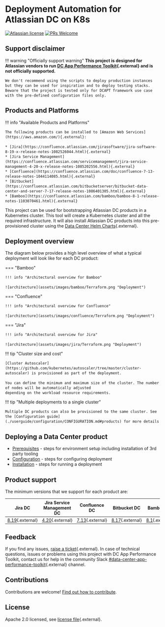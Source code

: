 # Deployment Automation for Atlassian DC on K8s

[![Atlassian license](https://img.shields.io/badge/license-Apache%202.0-blue.svg?style=flat-square)](https://github.com/atlassian-labs/data-center-terraform/blob/main/LICENSE) 
[![PRs Welcome](https://img.shields.io/badge/PRs-welcome-brightgreen.svg?style=flat-square)](https://github.com/atlassian-labs/data-center-terraform/blob/main/CONTRIBUTING.md)

## Support disclaimer

!!! warning "Officially support warning"
    **This project is designed for Atlassian vendors to run [DC App Performance Toolkit](https://developer.atlassian.com/platform/marketplace/dc-apps-performance-and-scale-testing/){.external} and is not officially supported.**

    We don't recommend using the scripts to deploy production instances but they can be used for inspiration and to deploy testing stacks.
    Beware that the project is tested only for DCAPT framework use case with the pre-defined configuration files only.


## Products and Platforms

!!! info "Available Products and Platforms"
    
    The following products can be installed to [Amazon Web Services](https://aws.amazon.com/){.external}:

    * [Jira](https://confluence.atlassian.com/jirasoftware/jira-software-8-19-x-release-notes-1082526044.html){.external}
    * [Jira Service Management](https://confluence.atlassian.com/servicemanagement/jira-service-management-4-20-x-release-notes-1085202556.html){.external}
    * [Confluence](https://confluence.atlassian.com/doc/confluence-7-13-release-notes-1044114085.html){.external}
    * [Bitbucket](https://confluence.atlassian.com/bitbucketserver/bitbucket-data-center-and-server-7-17-release-notes-1086401305.html){.external}
    * [Bamboo](https://confluence.atlassian.com/bamboo/bamboo-8-1-release-notes-1103070461.html){.external}

This project can be used for bootstrapping Atlassian DC products in a Kubernetes cluster. This tool will create a Kubernetes cluster and all the required infrastructure. It will also install Atlassian DC products into this pre-provisioned cluster using the [Data Center Helm Charts](https://atlassian.github.io/data-center-helm-charts/){.external}.

## Deployment overview

The diagram below provides a high level overview of what a typical deployment will look like for each DC product:

=== "Bamboo"

    !!! info "Architectural overview for Bamboo"

    ![architecture](assets/images/bamboo/Terraform.png "Deployment")

=== "Confluence"

    !!! info "Architectural overview for Confluence"

    ![architecture](assets/images/confluence/Terraform.png "Deployment")

=== "Jira"

    !!! info "Architectural overview for Jira"

    ![architecture](assets/images/jira/Terraform.png "Deployment")

!!! tip "Cluster size and cost"

    [Cluster Autoscaler](https://github.com/kubernetes/autoscaler/tree/master/cluster-autoscaler) is provisioned as part of the deployment.

    You can define the minimum and maximum size of the cluster. The number of nodes will be automatically adjusted 
    depending on the workload resource requirements.

!!! tip "Multiple deployments to a single cluster"

    Multiple DC products can also be provisioned to the same cluster. See the [Configuration guide](./userguide/configuration/CONFIGURATION.md#products) for more details

## Deploying a Data Center product

* [Prerequisites](userguide/PREREQUISITES.md) - steps for environment setup including installation of 3rd party tooling
* [Configuration](userguide/configuration/CONFIGURATION.md) - steps for configuring deployment
* [Installation](userguide/INSTALLATION.md) - steps for running a deployment

## Product support

The minimum versions that we support for each product are:

| Jira DC                                                                                                             | Jira Service Management DC                                                                                                         | Confluence DC                                                                                         | Bitbucket DC                                                                                                                            | Bamboo DC                                                                                          |
|---------------------------------------------------------------------------------------------------------------------|------------------------------------------------------------------------------------------------------------------------------------|-------------------------------------------------------------------------------------------------------|-----------------------------------------------------------------------------------------------------------------------------------------|----------------------------------------------------------------------------------------------------|
| [8.19](https://confluence.atlassian.com/jirasoftware/jira-software-8-19-x-release-notes-1082526044.html){.external} | [4.20](https://confluence.atlassian.com/servicemanagement/jira-service-management-4-20-x-release-notes-1085202556.html){.external} | [7.13](https://confluence.atlassian.com/doc/confluence-7-13-release-notes-1044114085.html){.external} | [8.17](https://confluence.atlassian.com/bitbucketserver/bitbucket-data-center-and-server-7-17-release-notes-1086401305.html){.external} | [8.1](https://confluence.atlassian.com/bamboo/bamboo-8-1-release-notes-1103070461.html){.external} |  

## Feedback

If you find any issues, [raise a ticket](https://github.com/atlassian-labs/data-center-terraform/issues){.external}. In case of technical questions, issues or problems using this project with DC App Performance Toolkit, contact us for help in the community Slack [#data-center-app-performance-toolkit](http://bit.ly/dcapt_slack){.external} channel.

## Contributions

Contributions are welcome! [Find out how to contribute](https://github.com/atlassian-labs/data-center-terraform/blob/main/CONTRIBUTING.md). 

## License

Apache 2.0 licensed, see [license file](https://github.com/atlassian-labs/data-center-terraform/blob/main/LICENSE){.external}.

